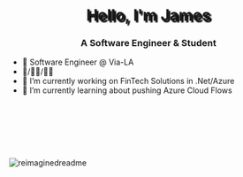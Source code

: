 <h1 align="center" style="text-shadow: black 3px 3px 2px">Hello, I'm James</h1>
<h3 align="center">A Software Engineer & Student</h3>

- 💼 Software Engineer @ Via-LA
- 🧗/🏋🏻/🚴🏻
- 🔭 I’m currently working on FinTech Solutions in .Net/Azure
- 🌱 I’m currently learning about pushing Azure Cloud Flows
<img align="left" style="padding-top:100px;" src="https://myreadme.vercel.app/api/embed/Hanleyjames?panels=userstatistics,toplanguages,commitgraph" alt="reimaginedreadme" />

